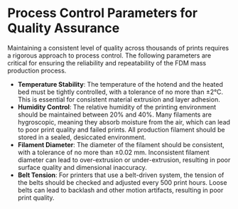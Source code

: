 # Process Control Parameters for Quality Assurance

Maintaining a consistent level of quality across thousands of prints requires a rigorous approach to process control. The following parameters are critical for ensuring the reliability and repeatability of the FDM mass production process.

- **Temperature Stability**: The temperature of the hotend and the heated bed must be tightly controlled, with a tolerance of no more than ±2°C. This is essential for consistent material extrusion and layer adhesion.
- **Humidity Control**: The relative humidity of the printing environment should be maintained between 20% and 40%. Many filaments are hygroscopic, meaning they absorb moisture from the air, which can lead to poor print quality and failed prints. All production filament should be stored in a sealed, desiccated environment.
- **Filament Diameter**: The diameter of the filament should be consistent, with a tolerance of no more than ±0.02 mm. Inconsistent filament diameter can lead to over-extrusion or under-extrusion, resulting in poor surface quality and dimensional inaccuracy.
- **Belt Tension**: For printers that use a belt-driven system, the tension of the belts should be checked and adjusted every 500 print hours. Loose belts can lead to backlash and other motion artifacts, resulting in poor print quality.
